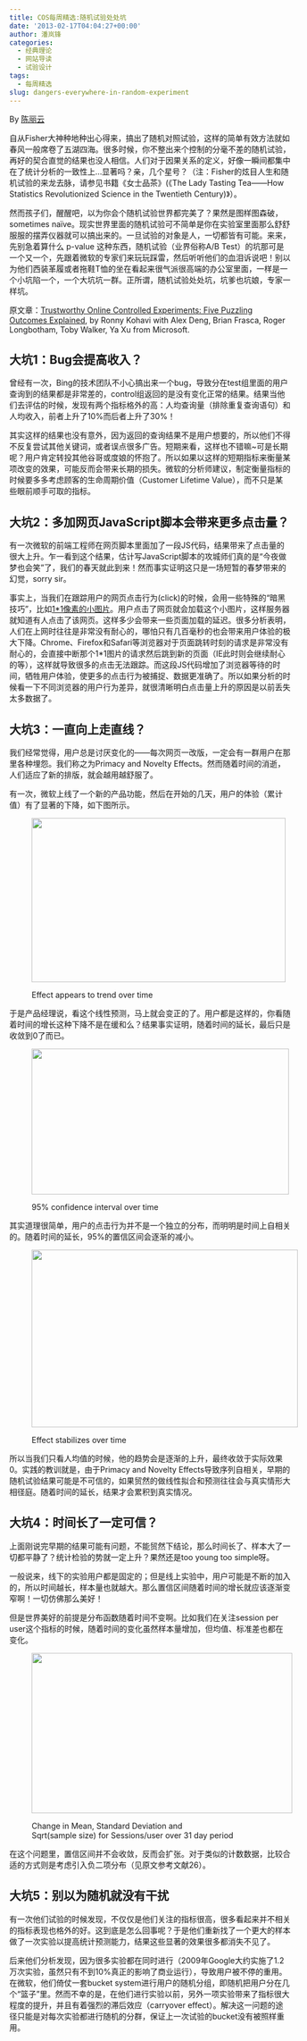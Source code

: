 ```yaml
---
title: COS每周精选:随机试验处处坑
date: '2013-02-17T04:04:27+00:00'
author: 潘岚锋
categories:
  - 经典理论
  - 网站导读
  - 试验设计
tags:
  - 每周精选
slug: dangers-everywhere-in-random-experiment
---
```


By [陈丽云](https://cos.name/author/liyun/)

自从Fisher大神种地种出心得来，搞出了随机对照试验，这样的简单有效方法就如春风一般席卷了五湖四海。很多时候，你不整出来个控制的分毫不差的随机试验，再好的契合直觉的结果也没人相信。人们对于因果关系的定义，好像一瞬间都集中在了统计分析的一致性上&#8230;显著吗？亲，几个星号？（注：Fisher的炫目人生和随机试验的来龙去脉，请参见书籍《女士品茶》(《The Lady Tasting Tea——How Statistics Revolutionized Science in the Twentieth Century)》）。

然而孩子们，醒醒吧，以为你会个随机试验世界都完美了？果然是图样图森破，sometimes naïve。现实世界里面的随机试验可不简单是你在实验室里面那么舒舒服服的摆弄仪器就可以搞出来的。一旦试验的对象是人，一切都皆有可能。来来，先别急着算什么 p-value 这种东西，随机试验（业界俗称A/B Test）的坑那可是一个又一个，先跟着微软的专家们来玩玩踩雷，然后听听他们的血泪诉说吧！别以为他们西装革履或者拖鞋T恤的坐在看起来很气派很高端的办公室里面，一样是一个小坑陷一个，一个大坑坑一群。正所谓，随机试验处处坑，坑爹也坑娘，专家一样坑。

原文章：[Trustworthy Online Controlled Experiments: Five Puzzling Outcomes Explained](http://www.exp-platform.com/Pages/PuzzingOutcomesExplained.aspx), by Ronny Kohavi with Alex Deng, Brian Frasca, Roger Longbotham, Toby Walker, Ya Xu from Microsoft.

## 大坑1：Bug会提高收入？

曾经有一次，Bing的技术团队不小心搞出来一个bug，导致分在test组里面的用户查询到的结果都是非常差的，control组返回的是没有变化正常的结果。结果当他们去评估的时候，发现有两个指标格外的高：人均查询量（排除重复查询语句）和人均收入，前者上升了10%而后者上升了30%！<!--more-->

其实这样的结果也没有意外，因为返回的查询结果不是用户想要的，所以他们不得不反复尝试其他关键词，或者误点很多广告。短期来看，这样也不错嘛~可是长期呢？用户肯定转投其他谷哥或度娘的怀抱了。所以如果以这样的短期指标来衡量某项改变的效果，可能反而会带来长期的损失。微软的分析师建议，制定衡量指标的时候要多多考虑顾客的生命周期价值（Customer Lifetime Value），而不只是某些眼前顺手可取的指标。

## 大坑2：多加网页JavaScript脚本会带来更多点击量？

有一次微软的前端工程师在网页脚本里面加了一段JS代码，结果带来了点击量的很大上升。乍一看到这个结果，估计写JavaScript脚本的攻城师们真的是“今夜做梦也会笑”了，我们的春天就此到来！然而事实证明这只是一场短暂的春梦带来的幻觉，sorry sir。

事实上，当我们在跟踪用户的网页点击行为(click)的时候，会用一些特殊的“暗黑技巧”，比如[1*1像素的小图片](http://en.wikipedia.org/wiki/Web_bug)。用户点击了网页就会加载这个小图片，这样服务器就知道有人点击了该网页。这样多少会带来一些页面加载的延迟。很多分析表明，人们在上网时往往是非常没有耐心的，哪怕只有几百毫秒的也会带来用户体验的极大下降。Chrome、Firefox和Safari等浏览器对于页面跳转时刻的请求是非常没有耐心的，会直接中断那个1*1图片的请求然后跳到新的页面（IE此时则会继续耐心的等），这样就导致很多的点击无法跟踪。而这段JS代码增加了浏览器等待的时间，牺牲用户体验，使更多的点击行为被捕捉、数据更准确了。所以如果分析的时候看一下不同浏览器的用户行为差异，就很清晰明白点击量上升的原因是以前丢失太多数据了。

## 大坑3：一直向上走直线？

我们经常觉得，用户总是讨厌变化的——每次网页一改版，一定会有一群用户在那里各种埋怨。我们称之为Primacy and Novelty Effects。然而随着时间的消逝，人们适应了新的排版，就会越用越舒服了。

有一次，微软上线了一个新的产品功能，然后在开始的几天，用户的体验（累计值）有了显著的下降，如下图所示。<figure style="width: 455px" class="wp-caption aligncenter">

<img class="  " alt="" src="http://i.imgur.com/8AdCj0P.png" width="455" height="294" /><figcaption class="wp-caption-text">Effect appears to trend over time</figcaption></figure> 

于是产品经理说，看这个线性预测，马上就会变正的了。用户都是这样的，你看随着时间的增长这种下降不是在缓和么？结果事实证明，随着时间的延长，最后只是收敛到0了而已。<figure style="width: 461px" class="wp-caption aligncenter">

<img class="   " alt="" src="http://i.imgur.com/K9jVPtM.png" width="461" height="261" /><figcaption class="wp-caption-text">95% confidence interval over time</figcaption></figure> 

其实道理很简单，用户的点击行为并不是一个独立的分布，而明明是时间上自相关的。随着时间的延长，95%的置信区间会逐渐的减小。<figure style="width: 477px" class="wp-caption aligncenter">

<img alt="" src="http://i.imgur.com/shESUUW.png" width="477" height="318" /><figcaption class="wp-caption-text">Effect stabilizes over time</figcaption></figure> 

所以当我们只看人均值的时候，他的趋势会是逐渐的上升，最终收敛于实际效果0。实践的教训就是，由于Primacy and Novelty Effects导致序列自相关，早期的随机试验结果可能是不可信的，如果贸然的做线性拟合和预测往往会与真实情形大相径庭。随着时间的延长，结果才会累积到真实情况。

## 大坑4：时间长了一定可信？

上面刚说完早期的结果可能有问题，不能贸然下结论，那么时间长了、样本大了一切都平静了？统计检验的势就一定上升？果然还是too young too simple呀。

一般说来，线下的实验用户都是固定的；但是线上实验中，用户可能是不断的加入的，所以时间越长，样本量也就越大。那么置信区间随着时间的增长就应该逐渐变窄啊！一切仿佛那么美好！

但是世界美好的前提是分布函数随着时间不变啊。比如我们在关注session per user这个指标的时候，随着时间的变化虽然样本量增加，但均值、标准差也都在变化。<figure style="width: 467px" class="wp-caption aligncenter">

<img alt="" src="http://i.imgur.com/fCHsyEo.png" width="467" height="287" /><figcaption class="wp-caption-text">Change in Mean, Standard Deviation and  
Sqrt(sample size) for Sessions/user over 31 day period</figcaption></figure> 

在这个问题里，置信区间并不会收敛，反而会扩张。对于类似的计数数据，比较合适的方式则是考虑引入负二项分布（见原文参考文献26）。

## 大坑5：别以为随机就没有干扰

有一次他们试验的时候发现，不仅仅是他们关注的指标很高，很多看起来并不相关的指标表现也格外的好。这到底是怎么回事呢？于是他们重新找了一个更大的样本做了一次实验以提高统计预测能力，结果这些显著的效果很多都消失不见了。

后来他们分析发现，因为很多实验都在同时进行（2009年Google大约实施了1.2万次实验，虽然只有不到10%真正的影响了商业运行），导致用户被不停的重用。在微软，他们倚仗一套bucket system进行用户的随机分组，即随机把用户分在几个“篮子”里。然而不幸的是，在他们进行实验以前，另外一项实验带来了指标很大程度的提升，并且有着强烈的滞后效应（carryover effect）。解决这一问题的途径只能是对每次实验都进行随机的分群，保证上一次试验的bucket没有被照样重用。
